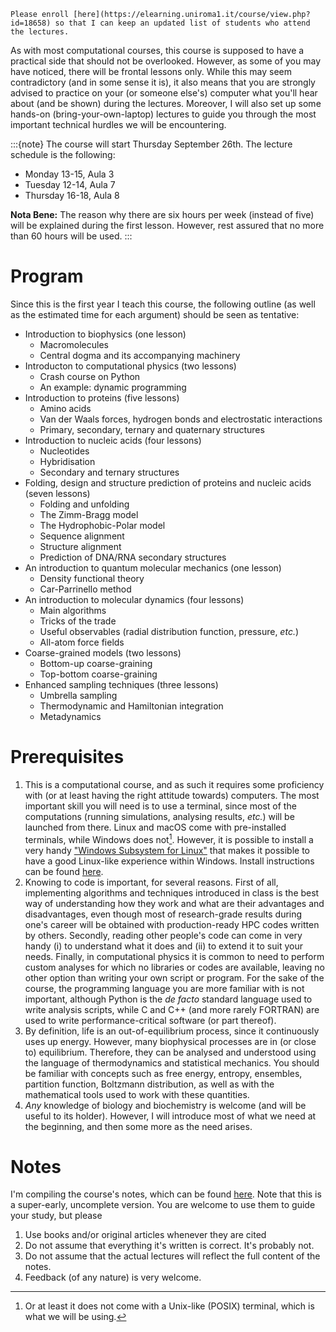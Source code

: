 <!--
.. title: Computational Biophysics
.. slug: comp-bio
.. date: 2024-04-04 10:09:01 UTC+01:00
.. tags: 
.. category: teaching
.. link: 
.. description: 
.. type: text
-->

```{important}
Please enroll [here](https://elearning.uniroma1.it/course/view.php?id=18658) so that I can keep an updated list of students who attend the lectures.
```

As with most computational courses, this course is supposed to have a practical side that should not be overlooked. However, as some of you may have noticed, there will be frontal lessons only. While this may seem contradictory (and in some sense it is), it also means that you are strongly advised to practice on your (or someone else's) computer what you'll hear about (and be shown) during the lectures. Moreover, I will also set up some hands-on (bring-your-own-laptop) lectures to guide you through the most important technical hurdles we will be encountering.

:::{note}
The course will start Thursday September 26th. The lecture schedule is the following:

* Monday 13-15, Aula 3
* Tuesday 12-14, Aula 7
* Thursday 16-18, Aula 8

**Nota Bene:** The reason why there are six hours per week (instead of five) will be explained during the first lesson. However, rest assured that no more than 60 hours will be used.
:::

# Program

Since this is the first year I teach this course, the following outline (as well as the estimated time for each argument) should be seen as tentative:

* Introduction to biophysics (one lesson)
  * Macromolecules
  * Central dogma and its accompanying machinery
* Introducton to computational physics (two lessons)
  * Crash course on Python
  * An example: dynamic programming
* Introduction to proteins (five lessons)
  * Amino acids
  * Van der Waals forces, hydrogen bonds and electrostatic interactions
  * Primary, secondary, ternary and quaternary structures
* Introduction to nucleic acids (four lessons)
  * Nucleotides
  * Hybridisation
  * Secondary and ternary structures
* Folding, design and structure prediction of proteins and nucleic acids (seven lessons)
  * Folding and unfolding
  * The Zimm-Bragg model
  * The Hydrophobic-Polar model
  * Sequence alignment
  * Structure alignment
  * Prediction of DNA/RNA secondary structures
* An introduction to quantum molecular mechanics (one lesson)
  * Density functional theory
  * Car-Parrinello method
* An introduction to molecular dynamics (four lessons)
  * Main algorithms
  * Tricks of the trade
  * Useful observables (radial distribution function, pressure, *etc.*)
  * All-atom force fields
* Coarse-grained models (two lessons)
  * Bottom-up coarse-graining
  * Top-bottom coarse-graining
* Enhanced sampling techniques (three lessons)
  * Umbrella sampling
  * Thermodynamic and Hamiltonian integration
  * Metadynamics

# Prerequisites

1. This is a computational course, and as such it requires some proficiency with (or at least having the right attitude towards) computers. The most important skill you will need is to use a terminal, since most of the computations (running simulations, analysing results, *etc.*) will be launched from there. Linux and macOS come with pre-installed terminals, while Windows does not[^windows_terminal]. However, it is possible to install a very handy ["Windows Subsystem for Linux"](https://learn.microsoft.com/en-us/windows/wsl/) that makes it possible to have a good Linux-like experience within Windows. Install instructions can be found [here](https://learn.microsoft.com/en-us/windows/wsl/install).
2. Knowing to code is important, for several reasons. First of all, implementing algorithms and techniques introduced in class is the best way of understanding how they work and what are their advantages and disadvantages, even though most of research-grade results during one's career will be obtained with production-ready HPC codes written by others. Secondly, reading other people's code can come in very handy (i) to understand what it does and (ii) to extend it to suit your needs. Finally, in computational physics it is common to need to perform custom analyses for which no libraries or codes are available, leaving no other option than writing your own script or program. For the sake of the course, the programming language you are more familiar with is not important, although Python is the *de facto* standard language used to write analysis scripts, while C and C++ (and more rarely FORTRAN) are used to write performance-critical software (or part thereof).
3. By definition, life is an out-of-equilibrium process, since it continuously uses up energy. However, many biophysical processes are in (or close to) equilibrium. Therefore, they can be analysed and understood using the language of thermodynamics and statistical mechanics. You should be familiar with concepts such as free energy, entropy, ensembles, partition function, Boltzmann distribution, as well as with the mathematical tools used to work with these quantities.
4. *Any* knowledge of biology and biochemistry is welcome (and will be useful to its holder). However, I will introduce most of what we need at the beginning, and then some more as the need arises.

[^windows_terminal]: Or at least it does not come with a Unix-like (POSIX) terminal, which is what we will be using.

# Notes

I'm compiling the course's notes, which can be found [here](https://lorenzo-rovigatti.github.io/comp_bio_notes/). Note that this is a super-early, uncomplete version. You are welcome to use them to guide your study, but please

1. Use books and/or original articles whenever they are cited
2. Do not assume that everything it's written is correct. It's probably not.
3. Do not assume that the actual lectures will reflect the full content of the notes.
4. Feedback (of any nature) is very welcome.
